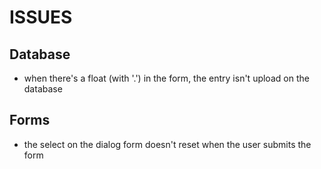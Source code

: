 # ISSUES

## Database

- when there's a float (with '.') in the form, the entry isn't upload on the database

## Forms

- the select on the dialog form doesn't reset when the user submits the form